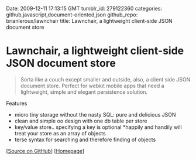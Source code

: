 Date: 2009-12-11 17:13:15 GMT
tumblr_id: 279122360
categories: github,javascript,document-oriented,json
github_repo: brianleroux/lawnchair
title: Lawnchair, a lightweight client-side JSON document store

# Lawnchair, a lightweight client-side JSON document store

> Sorta like a couch except smaller and outside, also, a client side JSON document store. Perfect for webkit mobile apps that need a lightweight, simple and elegant persistence solution.


Features

* micro tiny storage without the nasty SQL: pure and delicious JSON
* clean and simple oo design with one db table per store
* key/value store.. specifying a key is optional
*happily and handily will treat your store as an array of objects
* terse syntax for searching and therefore finding of objects

[[Source on GitHub](http://github.com/brianleroux/lawnchair)] [[Homepage](http://brianleroux.github.com/lawnchair/)]
